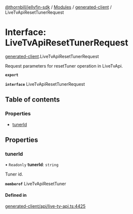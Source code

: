 [@thornbill/jellyfin-sdk](../README.md) / [Modules](../modules.md) / [generated-client](../modules/generated_client.md) / LiveTvApiResetTunerRequest

# Interface: LiveTvApiResetTunerRequest

[generated-client](../modules/generated_client.md).LiveTvApiResetTunerRequest

Request parameters for resetTuner operation in LiveTvApi.

**`export`**

**`interface`** LiveTvApiResetTunerRequest

## Table of contents

### Properties

- [tunerId](generated_client.LiveTvApiResetTunerRequest.md#tunerid)

## Properties

### tunerId

• `Readonly` **tunerId**: `string`

Tuner id.

**`memberof`** LiveTvApiResetTuner

#### Defined in

[generated-client/api/live-tv-api.ts:4425](https://github.com/thornbill/jellyfin-sdk-typescript/blob/03092f3/src/generated-client/api/live-tv-api.ts#L4425)
